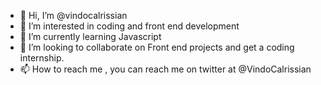 - 👋 Hi, I’m @vindocalrissian
- 👀 I’m interested in coding and front end development
- 🌱 I’m currently learning Javascript
- 💞️ I’m looking to collaborate on Front end projects and get a coding internship. 
- 📫 How to reach me , you can reach me on twitter at @VindoCalrissian

<!---
vindocalrissian/vindocalrissian is a ✨ special ✨ repository because its `README.md` (this file) appears on your GitHub profile.
You can click the Preview link to take a look at your changes.
--->
